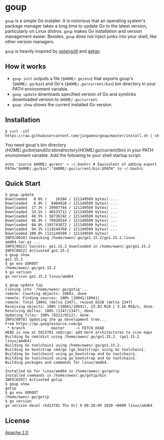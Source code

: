 # goup

`goup` is a simple Go installer. 
It is notorious that an operating system's package manager takes a long time to update Go to the latest version, particularly on Linux distros.
`goup` makes Go installation and version management easier.
Besides, `goup` does not inject junks into your shell, like other version managers.

`goup` is heavily inspired by [golang/dl](https://github.com/golang/dl) and [getgo](https://github.com/golang/tools/tree/master/cmd/getgo).

## How it works

* `goup init` outputs a file (`$HOME/.go/env`) that exports goup's (`$HOME/.go/bin`) and Go's (`$HOME/.go/current/bin`) bin directory in your PATH environment variable.
* `goup update` downloads specified version of Go and symlinks downloaded version to `$HOME/.go/current`.
* `goup show` shows the current installed Go version.

## Installation

```
$ curl -sSf https://raw.githubusercontent.com/jingweno/goup/master/install.sh | sh

```

You need goup's bin directory ($HOME/.go/bin) and Go's bin directory ($HOME/.go/current/bin)
in your PATH environment variable. Add the following to your shell startup script:

```
echo 'source $HOME/.go/env' > ~/.bashrc # Equivalent of adding export PATH="$HOME/.go/bin":"$HOME/.go/current/bin:$PATH" to ~/.bashrc

```

## Quick Start

```
$ goup update
Downloaded   0.0% (    16384 / 121149509 bytes) ...
Downloaded   6.9% (  8404928 / 121149509 bytes) ...
Downloaded  17.3% ( 20987744 / 121149509 bytes) ...
Downloaded  33.5% ( 40533712 / 121149509 bytes) ...
Downloaded  48.5% ( 58736192 / 121149509 bytes) ...
Downloaded  66.0% ( 79920544 / 121149509 bytes) ...
Downloaded  84.0% (101743872 / 121149509 bytes) ...
Downloaded  94.3% (114244768 / 121149509 bytes) ...
Downloaded 100.0% (121149509 / 121149509 bytes)
INFO[0010] Unpacking /home/owen/.go/go1.15.2/go1.15.2.linux-amd64.tar.gz ...
INFO[0022] Success: go1.15.2 downloaded in /home/owen/.go/go1.15.2
INFO[0022] Activated go1.15.2
$ goup show
go1.15.2
$ go env GOROOT
/home/owen/.go/go1.15.2
$ go version
go version go1.15.2 linux/amd64

$ goup update tip
Cloning into '/home/owen/.go/gotip'...
remote: Counting objects: 10041, done
remote: Finding sources: 100% (10041/10041)
remote: Total 10041 (delta 1347), reused 6538 (delta 1347)
Receiving objects: 100% (10041/10041), 23.83 MiB | 3.16 MiB/s, done.
Resolving deltas: 100% (1347/1347), done.
Updating files: 100% (9212/9212), done.
INFO[0078] Updating the go development tree...
From https://go.googlesource.com/go
 * branch            master     -> FETCH_HEAD
HEAD is now at 5d13781 cmd/cgo: add more architectures to size maps
Building Go cmd/dist using /home/owen/.go/go1.15.2. (go1.15.2 linux/amd64)
Building Go toolchain1 using /home/owen/.go/go1.15.2.
Building Go bootstrap cmd/go (go_bootstrap) using Go toolchain1.
Building Go toolchain2 using go_bootstrap and Go toolchain1.
Building Go toolchain3 using go_bootstrap and Go toolchain2.
Building packages and commands for linux/amd64.
---
Installed Go for linux/amd64 in /home/owen/.go/gotip
Installed commands in /home/owen/.go/gotip/bin
INFO[0297] Activated gotip
$ goup show
gotip
$ go env GOROOT
/home/owen/.go/gotip
$ go version
go version devel +5d13781 Thu Oct 8 00:28:09 2020 +0000 linux/amd64
```

## License

[Apache 2.0](https://github.com/jingweno/goup/blob/master/LICENSE)
